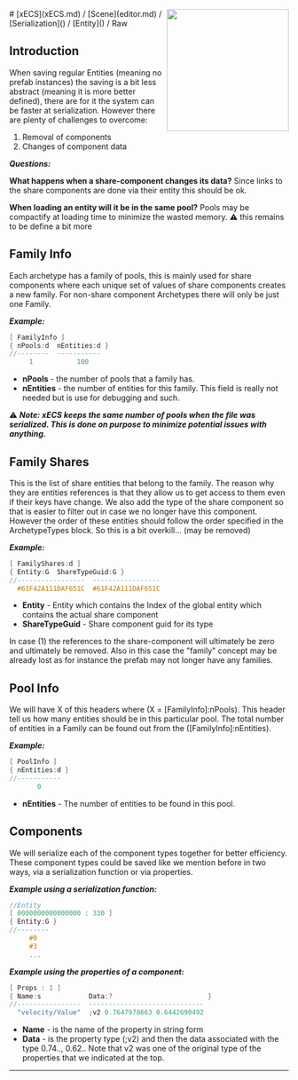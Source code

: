 <img src="https://i.imgur.com/TyjrCTS.jpg" align="right" width="220px" />
# [xECS](xECS.md) / [Scene](editor.md) / [Serialization]() / [Entity]() / Raw


## Introduction
When saving regular Entities (meaning no prefab instances) the saving is a bit less abstract (meaning it is more better defined), there are for it the system can be faster at serialization. However there are plenty of challenges to overcome:

1. Removal of components
2. Changes of component data

***Questions:***

**What happens when a share-component changes its data?**
Since links to the share components are done via their entity this should be ok. 

**When loading an entity will it be in the same pool?**
Pools may be compactify at loading time to minimize the wasted memory.
:warning: this remains to be define a bit more

## Family Info
Each archetype has a family of pools, this is mainly used for share components where each unique set of values of share components creates a new family. For non-share component Archetypes there will only be just one Family.

***Example:***
~~~cpp
[ FamilyInfo ]
{ nPools:d  nEntities:d }
//--------  -----------
     1           100     
~~~

* **nPools** - the number of pools that a family has.
* **nEntities** - the number of entities for this family. This field is really not needed but is use for debugging and such.

:warning: ***Note: xECS keeps the same number of pools when the file was serialized. This is done on purpose to minimize potential issues with anything.***

## Family Shares

This is the list of share entities that belong to the family. The reason why they are entities references is that they allow us to get access to them even if their keys have change. We also add the type of the share component so that is easier to filter out in case we no longer have this component. However the order of these entities should follow the order specified in the ArchetypeTypes block. So this is a bit overkill... (may be removed)

***Example:***
~~~cpp
[ FamilyShares:d ]
{ Entity:G  ShareTypeGuid:G }
//-----------------  -----------------
  #61F42A111DAF651C  #61F42A111DAF651C
~~~

* **Entity** - Entity which contains the Index of the global entity which contains the actual share component
* **ShareTypeGuid** - Share component guid for its type

In case (1) the references to the share-component will ultimately be zero and ultimately be removed. Also in this case the "family" concept may be already lost as for instance the prefab may not longer have any families. 

## Pool Info
We will have X of this headers where (X = [FamilyInfo]:nPools). This header tell us how many entities should be in this particular pool. The total number of entities in a Family can be found out from the ([FamilyInfo]:nEntities).

***Example:***
~~~cpp
[ PoolInfo ]
{ nEntities:d }
//-----------
       0     
~~~

* **nEntities** - The number of entities to be found in this pool.
  
## Components
We will serialize each of the component types together for better efficiency. These component types could be saved like we mention before in two ways, via a serialization function or via properties. 

***Example using a serialization function:***
~~~cpp
//Entity
[ 0000000000000000 : 330 ]
{ Entity:G }
//--------
     #0   
     #3   
     ...
~~~

***Example using the properties of a component:***
~~~cpp
[ Props : 1 ]
{ Name:s            Data:?                        }
//----------------  -----------------------------
  "velocity/Value"  ;v2 0.7647978663 0.6442690492
~~~

* **Name** - is the name of the property in string form
* **Data** - is the property type (;v2) and then the data associated with the type 0.74.., 0.62.. Note that v2 was one of the original type of the properties that we indicated at the top.

---